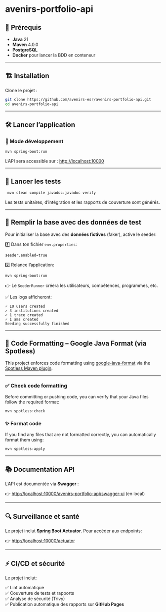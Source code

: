 # avenirs-portfolio-api

## 🚀 Prérequis

- **Java** 21
- **Maven** 4.0.0
- **PostgreSQL**
- **Docker** pour lancer la BDD en conteneur

---

## 🏗️ Installation

Clone le projet :

```bash
git clone https://github.com/avenirs-esr/avenirs-portfolio-api.git
cd avenirs-portfolio-api
```

---

## 🛠️ Lancer l’application

### 🚀 Mode développement

```bash
mvn spring-boot:run
```

L’API sera accessible sur : [http://localhost:10000](http://localhost:10000)

---

## 🧪 Lancer les tests

```bash
 mvn clean compile javadoc:javadoc verify
```

Les tests unitaires, d’intégration et les rapports de couverture sont générés.

---

## 🌱 Remplir la base avec des données de test

Pour initialiser la base avec des **données fictives** (faker), active le seeder:

1️⃣ Dans ton fichier `env.properties`:

```properties
seeder.enabled=true
```

2️⃣ Relance l’application:

```bash
mvn spring-boot:run
```

👉 Le `SeederRunner` créera les utilisateurs, compétences, programmes, etc.

✅ Les logs afficheront:

```
✓ 10 users created
✓ 3 institutions created
✓ 1 trace created
✓ 1 ams created
Seeding successfully finished
```

---

## 🧹 Code Formatting – Google Java Format (via Spotless)

This project enforces code formatting using [google-java-format](https://github.com/google/google-java-format) via the [Spotless Maven plugin](https://github.com/diffplug/spotless).

---

### ✅ Check code formatting

Before committing or pushing code, you can verify that your Java files follow the required format:

```bash
mvn spotless:check
```
### ✨ Format code
If you find any files that are not formatted correctly, you can automatically format them using:

```bash
mvn spotless:apply
```

---

## 📚 Documentation API

L’API est documentée via **Swagger** :

👉 [http://localhost:10000/avenirs-portfolio-api/swagger-ui](http://localhost:10000/avenirs-portfolio-api/swagger-ui) (en local)

---

## 🔍 Surveillance et santé

Le projet inclut **Spring Boot Actuator**. Pour accéder aux endpoints:

👉 [http://localhost:10000/actuator](http://localhost:10000/actuator)

---

## ⚡ CI/CD et sécurité

Le projet inclut:

✅ Lint automatique  
✅ Couverture de tests et rapports  
✅ Analyse de sécurité (Trivy)  
✅ Publication automatique des rapports sur **GitHub Pages**